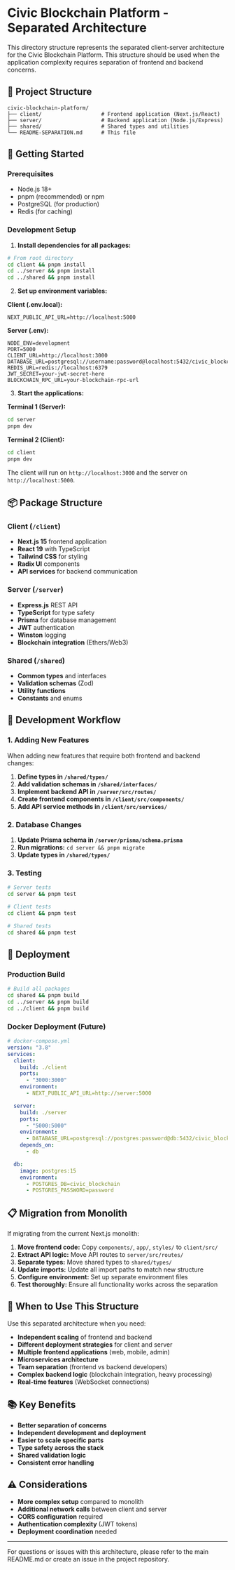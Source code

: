 # Civic Blockchain Platform - Separated Architecture

This directory structure represents the separated client-server architecture for the Civic Blockchain Platform. This structure should be used when the application complexity requires separation of frontend and backend concerns.

## 📁 Project Structure

```
civic-blockchain-platform/
├── client/                   # Frontend application (Next.js/React)
├── server/                   # Backend application (Node.js/Express)
├── shared/                   # Shared types and utilities
└── README-SEPARATION.md      # This file
```

## 🚀 Getting Started

### Prerequisites

- Node.js 18+
- pnpm (recommended) or npm
- PostgreSQL (for production)
- Redis (for caching)

### Development Setup

1. **Install dependencies for all packages:**

```bash
# From root directory
cd client && pnpm install
cd ../server && pnpm install
cd ../shared && pnpm install
```

2. **Set up environment variables:**

**Client (.env.local):**

```env
NEXT_PUBLIC_API_URL=http://localhost:5000
```

**Server (.env):**

```env
NODE_ENV=development
PORT=5000
CLIENT_URL=http://localhost:3000
DATABASE_URL=postgresql://username:password@localhost:5432/civic_blockchain
REDIS_URL=redis://localhost:6379
JWT_SECRET=your-jwt-secret-here
BLOCKCHAIN_RPC_URL=your-blockchain-rpc-url
```

3. **Start the applications:**

**Terminal 1 (Server):**

```bash
cd server
pnpm dev
```

**Terminal 2 (Client):**

```bash
cd client
pnpm dev
```

The client will run on `http://localhost:3000` and the server on `http://localhost:5000`.

## 📦 Package Structure

### Client (`/client`)

- **Next.js 15** frontend application
- **React 19** with TypeScript
- **Tailwind CSS** for styling
- **Radix UI** components
- **API services** for backend communication

### Server (`/server`)

- **Express.js** REST API
- **TypeScript** for type safety
- **Prisma** for database management
- **JWT** authentication
- **Winston** logging
- **Blockchain integration** (Ethers/Web3)

### Shared (`/shared`)

- **Common types** and interfaces
- **Validation schemas** (Zod)
- **Utility functions**
- **Constants** and enums

## 🔧 Development Workflow

### 1. Adding New Features

When adding new features that require both frontend and backend changes:

1. **Define types in `/shared/types/`**
2. **Add validation schemas in `/shared/interfaces/`**
3. **Implement backend API in `/server/src/routes/`**
4. **Create frontend components in `/client/src/components/`**
5. **Add API service methods in `/client/src/services/`**

### 2. Database Changes

1. **Update Prisma schema in `/server/prisma/schema.prisma`**
2. **Run migrations:** `cd server && pnpm migrate`
3. **Update types in `/shared/types/`**

### 3. Testing

```bash
# Server tests
cd server && pnpm test

# Client tests
cd client && pnpm test

# Shared tests
cd shared && pnpm test
```

## 🚀 Deployment

### Production Build

```bash
# Build all packages
cd shared && pnpm build
cd ../server && pnpm build
cd ../client && pnpm build
```

### Docker Deployment (Future)

```yaml
# docker-compose.yml
version: "3.8"
services:
  client:
    build: ./client
    ports:
      - "3000:3000"
    environment:
      - NEXT_PUBLIC_API_URL=http://server:5000

  server:
    build: ./server
    ports:
      - "5000:5000"
    environment:
      - DATABASE_URL=postgresql://postgres:password@db:5432/civic_blockchain
    depends_on:
      - db

  db:
    image: postgres:15
    environment:
      - POSTGRES_DB=civic_blockchain
      - POSTGRES_PASSWORD=password
```

## 📋 Migration from Monolith

If migrating from the current Next.js monolith:

1. **Move frontend code:** Copy `components/`, `app/`, `styles/` to `client/src/`
2. **Extract API logic:** Move API routes to `server/src/routes/`
3. **Separate types:** Move shared types to `shared/types/`
4. **Update imports:** Update all import paths to match new structure
5. **Configure environment:** Set up separate environment files
6. **Test thoroughly:** Ensure all functionality works across the separation

## 🔄 When to Use This Structure

Use this separated architecture when you need:

- **Independent scaling** of frontend and backend
- **Different deployment strategies** for client and server
- **Multiple frontend applications** (web, mobile, admin)
- **Microservices architecture**
- **Team separation** (frontend vs backend developers)
- **Complex backend logic** (blockchain integration, heavy processing)
- **Real-time features** (WebSocket connections)

## 📚 Key Benefits

- **Better separation of concerns**
- **Independent development and deployment**
- **Easier to scale specific parts**
- **Type safety across the stack**
- **Shared validation logic**
- **Consistent error handling**

## ⚠️ Considerations

- **More complex setup** compared to monolith
- **Additional network calls** between client and server
- **CORS configuration** required
- **Authentication complexity** (JWT tokens)
- **Deployment coordination** needed

---

For questions or issues with this architecture, please refer to the main README.md or create an issue in the project repository.
